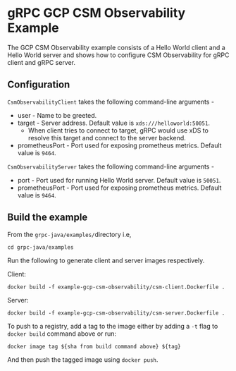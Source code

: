 gRPC GCP CSM Observability Example
================

The GCP CSM Observability example consists of a Hello World client and a Hello World server and shows how to configure CSM Observability
for gRPC client and gRPC server.

## Configuration

`CsmObservabilityClient` takes the following command-line arguments -
* user - Name to be greeted.
* target - Server address. Default value is `xds:///helloworld:50051`.
  * When client tries to connect to target, gRPC would use xDS to resolve this target and connect to the server backend.
* prometheusPort - Port used for exposing prometheus metrics. Default value is `9464`.


`CsmObservabilityServer` takes the following command-line arguments -
* port - Port used for running Hello World server. Default value is `50051`.
* prometheusPort - Port used for exposing prometheus metrics. Default value is `9464`.

## Build the example

From the `grpc-java/examples/`directory i.e,
```
cd grpc-java/examples
```
Run the following to generate client and server images respectively.

Client:
```
docker build -f example-gcp-csm-observability/csm-client.Dockerfile .
```
Server:
```
docker build -f example-gcp-csm-observability/csm-server.Dockerfile .
```

To push to a registry, add a tag to the image either by adding a `-t` flag to `docker build` command above or run:

```
docker image tag ${sha from build command above} ${tag}
```

And then push the tagged image using `docker push`.
